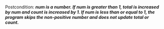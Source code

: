 Postcondition: ***num is a number. If num is greater than 1, total is increased by num and count is increased by 1. If num is less than or equal to 1, the program skips the non-positive number and does not update total or count.***
